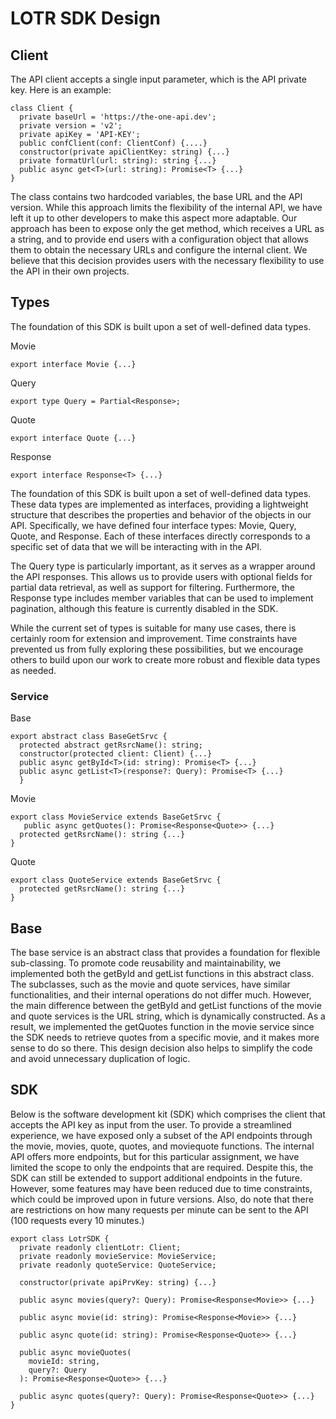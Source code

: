 # LOTR SDK Design

## Client

The API client accepts a single input parameter, which is the API private key. Here is an example:
```
class Client {
  private baseUrl = 'https://the-one-api.dev';
  private version = 'v2';
  private apiKey = 'API-KEY';
  public confClient(conf: ClientConf) {....}
  constructor(private apiClientKey: string) {...}
  private formatUrl(url: string): string {...}
  public async get<T>(url: string): Promise<T> {...}
}
````

 The class contains two hardcoded variables, the base URL and the API version. While this approach limits the flexibility of the internal API, we have left it up to other developers to make this aspect more adaptable. Our approach has been to expose only the get method, which receives a URL as a string, and to provide end users with a configuration object that allows them to obtain the necessary URLs and configure the internal client. We believe that this decision provides users with the necessary flexibility to use the API in their own projects.

## Types
The foundation of this SDK is built upon a set of well-defined data types.

Movie
```
export interface Movie {...}
```
Query
```
export type Query = Partial<Response>;
```
Quote
```
export interface Quote {...}
```

Response
```
export interface Response<T> {...}
```
The foundation of this SDK is built upon a set of well-defined data types. These data types are implemented as interfaces, providing a lightweight structure that describes the properties and behavior of the objects in our API. Specifically, we have defined four interface types: Movie, Query, Quote, and Response. Each of these interfaces directly corresponds to a specific set of data that we will be interacting with in the API.

The Query type is particularly important, as it serves as a wrapper around the API responses. This allows us to provide users with optional fields for partial data retrieval, as well as support for filtering. Furthermore, the Response type includes member variables that can be used to implement pagination, although this feature is currently disabled in the SDK.

While the current set of types is suitable for many use cases, there is certainly room for extension and improvement. Time constraints have prevented us from fully exploring these possibilities, but we encourage others to build upon our work to create more robust and flexible data types as needed.

### Service

Base
```
export abstract class BaseGetSrvc {
  protected abstract getRsrcName(): string;
  constructor(protected client: Client) {...}
  public async getById<T>(id: string): Promise<T> {...}
  public async getList<T>(response?: Query): Promise<T> {...}
  }
```
Movie
````
export class MovieService extends BaseGetSrvc {
   public async getQuotes(): Promise<Response<Quote>> {...}
  protected getRsrcName(): string {...}
}
````
Quote
```
export class QuoteService extends BaseGetSrvc {
  protected getRsrcName(): string {...}
}
```

## Base

The base service is an abstract class that provides a foundation for flexible sub-classing. To promote code reusability and maintainability, we implemented both the getById and getList functions in this abstract class. The subclasses, such as the movie and quote services, have similar functionalities, and their internal operations do not differ much. However, the main difference between the getById and getList functions of the movie and quote services is the URL string, which is dynamically constructed. As a result, we implemented the getQuotes function in the movie service since the SDK needs to retrieve quotes from a specific movie, and it makes more sense to do so there. This design decision also helps to simplify the code and avoid unnecessary duplication of logic.

## SDK
Below is the software development kit (SDK) which comprises the client that accepts the API key as input from the user. To provide a streamlined experience, we have exposed only a subset of the API endpoints through the movie, movies, quote, quotes, and moviequote functions. The internal API offers more endpoints, but for this particular assignment, we have limited the scope to only the endpoints that are required. Despite this, the SDK can still be extended to support additional endpoints in the future. However, some features may have been reduced due to time constraints, which could be improved upon in future versions. Also, do note that there are restrictions on how many requests per minute can be sent to the API (100 requests every 10 minutes.)

```
export class LotrSDK {
  private readonly clientLotr: Client;
  private readonly movieService: MovieService;
  private readonly quoteService: QuoteService;

  constructor(private apiPrvKey: string) {...}

  public async movies(query?: Query): Promise<Response<Movie>> {...}

  public async movie(id: string): Promise<Response<Movie>> {...}

  public async quote(id: string): Promise<Response<Quote>> {...}

  public async movieQuotes(
    movieId: string,
    query?: Query
  ): Promise<Response<Quote>> {...}

  public async quotes(query?: Query): Promise<Response<Quote>> {...}
}
```

